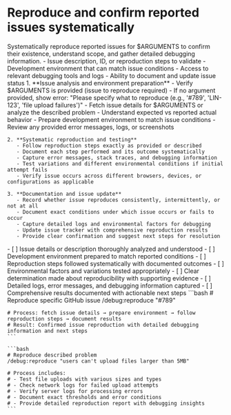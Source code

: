 # Reproduce and confirm reported issues systematically

<instructions>
  <context>
    Systematically reproduce reported issues for $ARGUMENTS to confirm their existence, understand scope, and gather detailed debugging information.
  </context>

  <requirements>
    - Issue description, ID, or reproduction steps to validate
    - Development environment that can match issue conditions
    - Access to relevant debugging tools and logs
    - Ability to document and update issue status
  </requirements>

  <execution>
    1. **Issue analysis and environment preparation**
       - Verify $ARGUMENTS is provided (issue to reproduce required)
       - If no argument provided, show error: "Please specify what to reproduce (e.g., '#789', 'LIN-123', 'file upload failures')"
       - Fetch issue details for $ARGUMENTS or analyze the described problem
       - Understand expected vs reported actual behavior
       - Prepare development environment to match issue conditions
       - Review any provided error messages, logs, or screenshots

    2. **Systematic reproduction and testing**
       - Follow reproduction steps exactly as provided or described
       - Document each step performed and its outcome systematically
       - Capture error messages, stack traces, and debugging information
       - Test variations and different environmental conditions if initial attempt fails
       - Verify issue occurs across different browsers, devices, or configurations as applicable

    3. **Documentation and issue update**
       - Record whether issue reproduces consistently, intermittently, or not at all
       - Document exact conditions under which issue occurs or fails to occur
       - Capture detailed logs and environmental factors for debugging
       - Update issue tracker with comprehensive reproduction results
       - Provide clear confirmation and suggest next steps for resolution
  </execution>

  <validation>
    - [ ] Issue details or description thoroughly analyzed and understood
    - [ ] Development environment prepared to match reported conditions
    - [ ] Reproduction steps followed systematically with documented outcomes
    - [ ] Environmental factors and variations tested appropriately
    - [ ] Clear determination made about reproducibility with supporting evidence
    - [ ] Detailed logs, error messages, and debugging information captured
    - [ ] Comprehensive results documented with actionable next steps
  </validation>

  <examples>
    ```bash
    # Reproduce specific GitHub issue
    /debug:reproduce "#789"

    # Process: fetch issue details → prepare environment → follow reproduction steps → document results
    # Result: Confirmed issue reproduction with detailed debugging information and next steps
    ```

    ```bash
    # Reproduce described problem
    /debug:reproduce "users can't upload files larger than 5MB"

    # Process includes:
    # - Test file uploads with various sizes and types
    # - Check network logs for failed upload attempts
    # - Verify server logs for processing errors
    # - Document exact thresholds and error conditions
    # - Provide detailed reproduction report with debugging insights
    ```
  </examples>
</instructions>